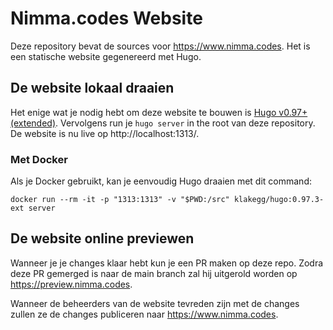 # Nimma.codes Website

Deze repository bevat de sources voor https://www.nimma.codes. 
Het is een statische website gegenereerd met Hugo.

## De website lokaal draaien

Het enige wat je nodig hebt om deze website te bouwen is [Hugo v0.97+ (extended)](https://gohugo.io/getting-started/installing/).
Vervolgens run je `hugo server` in the root van deze repository.
De website is nu live op http://localhost:1313/.

### Met Docker

Als je Docker gebruikt, kan je eenvoudig Hugo draaien met dit command:

```shell
docker run --rm -it -p "1313:1313" -v "$PWD:/src" klakegg/hugo:0.97.3-ext server
```

## De website online previewen

Wanneer je je changes klaar hebt kun je een PR maken op deze repo.
Zodra deze PR gemerged is naar de main branch zal hij uitgerold worden op https://preview.nimma.codes.

Wanneer de beheerders van de website tevreden zijn met de changes zullen ze de changes publiceren naar https://www.nimma.codes.
